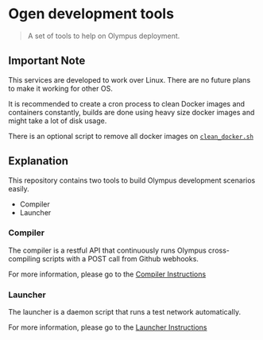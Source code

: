 # Ogen development tools

> A set of tools to help on Olympus deployment.

## Important Note

This services are developed to work over Linux. There are no future plans to make it working for other OS.

It is recommended to create a cron process to clean Docker images and containers constantly, builds are done using heavy size docker images and might take a lot of disk usage.

There is an optional script to remove all docker images on [`clean_docker.sh`](./clean_docker.sh)

## Explanation

This repository contains two tools to build Olympus development scenarios easily.

* Compiler
* Launcher

### Compiler

The compiler is a restful API that continuously runs Olympus cross-compiling scripts with a POST call from Github webhooks.

For more information, please go to the [Compiler Instructions](./compiler/README.md)
### Launcher

The launcher is a daemon script that runs a test network automatically.

For more information, please go to the [Launcher Instructions](./launcher/README.md)

